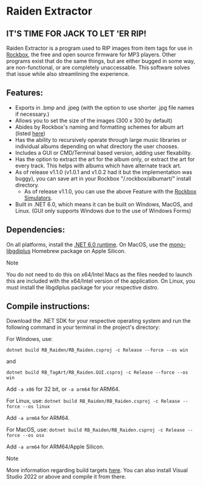 # Raiden Extractor

## **IT'S TIME FOR JACK TO LET 'ER RIP!**
Raiden Extractor is a program used to RIP images from item tags for use in [Rockbox](https://www.rockbox.org/), the free and open source firmware for MP3 players.
Other programs exist that do the same things, but are either bugged in some way, are non-functional, or are completely unaccessable. This software solves that issue while also streamlining the experience.

## Features:
- Exports in .bmp and .jpeg (with the option to use shorter .jpg file names if necessary.)
- Allows you to set the size of the images (300 x 300 by default)
- Abides by Rockbox's naming and formatting schemes for album art (listed [here](https://download.rockbox.org/daily/manual/rockbox-ipodvideo/rockbox-buildap3.html))
- Has the ability to recursively operate through large music libraries or individual albums depending on what directory the user chooses.
- Includes a GUI or CMD/Terminal based version, adding user flexability.
- Has the option to extract the art for the album only, or extract the art for every track. This helps with albums which have alternate track art.
- As of release v1.1.0 (v1.0.1 and v1.0.2 had it but the implementation was buggy), you can save art in your Rockbox "/.rockbox/albumart/" install directory.
    * As of release v1.1.0, you can use the above Feature with the [Rockbox Simulators](http://rasher.dk/rockbox/simulator/).
- Built in .NET 6.0, which means it can be built on Windows, MacOS, and Linux. (GUI only supports Windows due to the use of Windows Forms)

## Dependencies:
On all platforms, install the [.NET 6.0 runtime](https://dotnet.microsoft.com/en-us/download/dotnet/6.0).
On MacOS, use the [mono-libgdiplus](https://formulae.brew.sh/formula/mono-libgdiplus) Homebrew package on Apple Silicon. 
> [!NOTE]
> You do not need to do this on x64/Intel Macs as the files needed to launch this are included with the x64/Intel version of the application.
On Linux, you must install the libgdiplus package for your respective distro.

## Compile instructions:
Download the .NET SDK for your respective operating system and run the following command in your terminal in the project's directory:

For Windows, use:
```
dotnet build RB_Raiden/RB_Raiden.csproj -c Release --force --os win
```
and
```
dotnet build RB_TagArt/RB_Raiden.GUI.csproj -c Release --force --os win
```

Add ```-a x86``` for 32 bit, or ```-a arm64``` for ARM64.

For Linux, use:
```dotnet build RB_Raiden/RB_Raiden.csproj -c Release --force --os linux```

Add ```-a arm64``` for ARM64.

For MacOS, use:
```dotnet build RB_Raiden/RB_Raiden.csproj -c Release --force --os osx```

Add ```-a arm64``` for ARM64/Apple Silicon.

> [!NOTE]
> More information regarding build targets [here](https://learn.microsoft.com/en-us/dotnet/core/rid-catalog). You can also install Visual Studio 2022 or above and compile it from there.